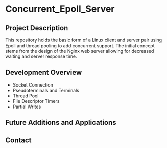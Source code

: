 # Concurrent_Epoll_Server

## Project Description
This repository holds the basic form of a Linux client and server pair using Epoll and thread pooling to add concurrent support. The initial concept stems from the design of the Nginx web server allowing for decreased waiting and server response time. 

## Development Overview
* Socket Connection
* Pseudoterminals and Terminals
* Thread Pool
* File Descriptor Timers
* Partial Writes

## Future Additions and Applications

## Contact
